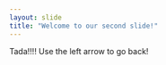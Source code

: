 ```yaml
---
layout: slide
title: "Welcome to our second slide!"
---
```

Tada!!!!
Use the left arrow to go back!
